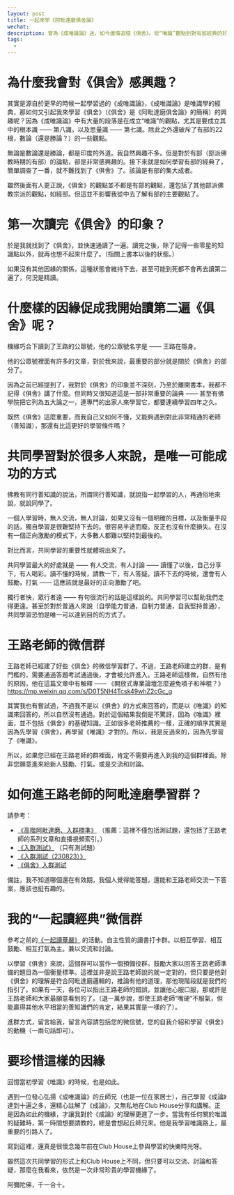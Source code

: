 ```yaml
---
layout: post
title: 一起來學《阿毗達磨俱舍論》
wechat: 
description: 曾為《成唯識論》迷，如今激情追隨《俱舍》。從“唯識”觀點到對有部經典的好奇，《俱舍》淺嘗即忘，但幸得王路老師微信公眾號，喚起再度追尋《俱舍》的決心。“獨行者快，眾行者遠”，共同學習或許是我們的最佳途徑。
tags:
  - 
---
```


# 為什麼我會對《俱舍》感興趣？

其實是源自於更早的時候一起學習過的《成唯識論》，《成唯識論》是唯識學的經典，那如何又引起我來學習《俱舍》（《俱舍》是《阿毗達磨俱舍論》的簡稱）的興趣呢？因為《成唯識論》中有大量的段落是在成立“唯識”的觀點，尤其是要成立其中的根本識 —— 第八識，以及思量識 —— 第七識。除此之外還破斥了有部的22根，數論（還是勝論？）的一些觀點。

無論是數論還是勝論，都是印度的外道。我自然興趣不多。但是對於有部（部派佛教時期的有部）的論點，卻是非常感興趣的。接下來就是如何學習有部的經典了，簡單調查了一番，就不難找到了《俱舍》了。該論是有部的集大成者。

雖然後面有人更正說，《俱舍》的觀點並不都是有部的觀點，還包括了其他部派佛教宗派的觀點，如經部。但這並不影響我從中去了解有部的主要觀點了。

# 第一次讀完《俱舍》的印象？

於是我就找到了《俱舍》，並快速通讀了一遍。讀完之後，除了記得一些零星的知識點以外，就再也想不起來什麼了。（指關上書本以後的狀態。）

如果沒有其他因緣的關係，這種狀態會維持下去，甚至可能到死都不會再去讀第二遍了，何況是精讀。

# 什麼樣的因緣促成我開始讀第二遍《俱舍》呢？

機緣巧合下讀到了王路的公眾號，他的公眾號名字是 —— 王路在隱身。

他的公眾號裡面有許多的文章，對於我來說，最重要的部分就是關於《俱舍》的部分了。

因為之前已經提到了，我對於《俱舍》的印象並不深刻，乃至於離開書本，我都不記得《俱舍》講了什麼。但同時又很知道這是一部非常重要的論典 —— 甚至有佛學院把它列為五大論之一，連專門的出家人來學習它，都要連續學習四年之久。

既然《俱舍》這麼重要，而我自己又如何不懂，又能夠遇到對此非常精通的老師（善知識），那還有比這更好的學習條件嗎？

# 共同學習對於很多人來說，是唯一可能成功的方式

佛教有同行善知識的說法，所謂同行善知識，就說指一起學習的人，再通俗地來說，就說同學了。

一個人學習時，無人交流，無人討論，如果又沒有一個明確的目標，以及衡量手段的話，獨自學習是很難堅持下去的。很容易半途而廢。反正也沒有什麼損失。在沒有一個正向激勵的模式下，大多數人都難以堅持到最後的。

對比而言，共同學習的重要性就體現出來了。

共同學習最大的好處就是 —— 有人交流，有人討論 —— 讀懂了以後，自己分享下，有人喝彩。讀不懂的時候，請教一下，有人答疑。讀不下去的時候，還會有人鼓勵，打氣 —— 這應該就是最好的正向激勵了吧。

獨行者快，眾行者遠 —— 有句很流行的話是這樣說的。共同學習可以幫助我們走得更遠。甚至於對於普通人來說（自學能力普通，自制力普通，自我堅持普通），共同學習恐怕是唯一可以達到目的的方式了。

# 王路老師的微信群

王路老師已經建了好些《俱舍》的微信學習群了。不過，王路老師建立的群，是有門檻的，需要通過答題考試通過後，才會被允許進入。王路老師這樣做，自然有他的原因，他在這篇文章中有解釋 —— 《開放式專業論壇怎麼避免噴子和神棍？》 https://mp.weixin.qq.com/s/D0T5NH4Tcsk49whZ2cGc_g

其實我也有嘗試過，不過我不是以《俱舍》的方式來回答的，而是以《唯識》的知識來回答的，所以自然沒有通過。對於這個結果我倒是不驚訝，因為《唯識》裡面，並不包括《俱舍》的基礎知識。正如很多老師推薦的一樣，正確的順序其實是因為先學習《俱舍》，再學習《唯識》才對的。所以，我是反過來的，因為先學習了《唯識》。

所以，如果您已經在王路老師的群裡面，肯定不需要再進入到我的這個群裡面。除非您願意進來給新人鼓勵、打氣。或是交流和討論。

# 如何進王路老師的阿毗達磨學習群？

請參考：

* [《高階阿毗達磨、入群標準》](https://mp.weixin.qq.com/s/wqMfXvIfJo64ajLaUMQxgQ) （推薦：這裡不僅包括測試題，還包括了王路老師的系列文章和直播視頻索引。）
* [《入群測試》](https://mp.weixin.qq.com/s/cWbq3n7CmgfXnTKRhO1REw) （只有測試題）
* [《入群測試（230823）》](https://mp.weixin.qq.com/s/-kxAlDvr_Cc2KCuDylhckQ) 
* [《俱舍》入群測試](https://mp.weixin.qq.com/s/NeoDlp2xJoHrNdWYJspUYQ) 

備註，我不知道哪個還在有效期，我個人覺得能答題，還能和王路老師交流一下答案，應該也挺有趣的。

# 我的“一起讀經典”微信群

參考之前的[《一起讀華嚴》](https://mp.weixin.qq.com/s/exPab92Lk-YvBw9lcWdyiA) 的活動。自主性質的讀書打卡群。以相互學習、相互鼓勵、相互打氣為主。兼以交流和討論。

以學習《俱舍》來說，這個群可以當作一個預備役群。鼓勵大家以回答王路老師準備的題目為一個衡量標準。這裡並非是說王路老師說的就一定對的，但只要是他對《俱舍》的理解是符合阿毗達磨邏輯的，推論有他的道理，那他現階段就是我們的指引了。如果有一天，各位可以指出王路老師的錯誤，並讓他心服口服，那或許是王路老師和大家最願意看到的了。（退一萬步說，即使王路老師“嘴硬”不服氣，但能贏得其他水平相當的善知識們的肯定，結果其實是一樣的了）。

進群方式，留言給我，留言內容請包括您的微信號，您的自我介紹和學習《俱舍》的動機（一兩句話即可）。

# 要珍惜這樣的因緣

回憶當初學習《唯識》的時候，也是如此。

遇到一位發心弘揚《成唯識論》的丘師兄（也是一位在家居士），自己學習《成論》達到十遍之多，還精心註解了《成論》，又無私地在Club House分享和講解。正是因為如此的機緣，才讓我對於《成論》的理解更進了一步。當我有任何關於唯識的疑難時，第一時間想要請教的，總是會想起丘師兄來。他是我學習唯識路上，最重要的引路人了。

寫到這裡，還真是很懷念幾年前在Club House上參與學習的快樂時光呀。

雖然這次共同學習的形式上和Club House上不同，但只要可以交流、討論和答疑，那麼在我看來，依然是一次非常珍貴的學習機緣了。


阿彌陀佛，千一合十。

